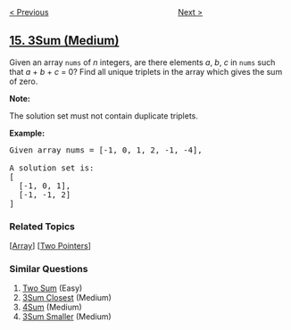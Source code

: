 <!--|This file generated by command(leetcode description); DO NOT EDIT.    |-->
<!--+----------------------------------------------------------------------+-->
<!--|@author    openset <openset.wang@gmail.com>                           |-->
<!--|@link      https://github.com/openset                                 |-->
<!--|@home      https://github.com/tonymontaro/leetcode-hints                        |-->
<!--+----------------------------------------------------------------------+-->

[< Previous](https://github.com/tonymontaro/leetcode-hints/tree/master/problems/longest-common-prefix "Longest Common Prefix")
　　　　　　　　　　　　　　　　
[Next >](https://github.com/tonymontaro/leetcode-hints/tree/master/problems/3sum-closest "3Sum Closest")

## [15. 3Sum (Medium)](https://leetcode.com/problems/3sum "三数之和")

<p>Given an array <code>nums</code> of <em>n</em> integers, are there elements <em>a</em>, <em>b</em>, <em>c</em> in <code>nums</code> such that <em>a</em> + <em>b</em> + <em>c</em> = 0? Find all unique triplets in the array which gives the sum of zero.</p>

<p><strong>Note:</strong></p>

<p>The solution set must not contain duplicate triplets.</p>

<p><strong>Example:</strong></p>

<pre>
Given array nums = [-1, 0, 1, 2, -1, -4],

A solution set is:
[
  [-1, 0, 1],
  [-1, -1, 2]
]
</pre>

### Related Topics
  [[Array](https://github.com/tonymontaro/leetcode-hints/tree/master/tag/array/README.md)]
  [[Two Pointers](https://github.com/tonymontaro/leetcode-hints/tree/master/tag/two-pointers/README.md)]

### Similar Questions
  1. [Two Sum](https://github.com/tonymontaro/leetcode-hints/tree/master/problems/two-sum) (Easy)
  1. [3Sum Closest](https://github.com/tonymontaro/leetcode-hints/tree/master/problems/3sum-closest) (Medium)
  1. [4Sum](https://github.com/tonymontaro/leetcode-hints/tree/master/problems/4sum) (Medium)
  1. [3Sum Smaller](https://github.com/tonymontaro/leetcode-hints/tree/master/problems/3sum-smaller) (Medium)
